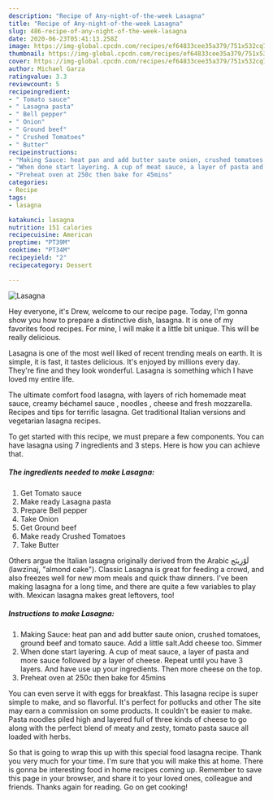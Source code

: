 ```yaml
---
description: "Recipe of Any-night-of-the-week Lasagna"
title: "Recipe of Any-night-of-the-week Lasagna"
slug: 486-recipe-of-any-night-of-the-week-lasagna
date: 2020-06-23T05:41:13.258Z
image: https://img-global.cpcdn.com/recipes/ef64833cee35a379/751x532cq70/lasagna-recipe-main-photo.jpg
thumbnail: https://img-global.cpcdn.com/recipes/ef64833cee35a379/751x532cq70/lasagna-recipe-main-photo.jpg
cover: https://img-global.cpcdn.com/recipes/ef64833cee35a379/751x532cq70/lasagna-recipe-main-photo.jpg
author: Michael Garza
ratingvalue: 3.3
reviewcount: 5
recipeingredient:
- " Tomato sauce"
- " Lasagna pasta"
- " Bell pepper"
- " Onion"
- " Ground beef"
- " Crushed Tomatoes"
- " Butter"
recipeinstructions:
- "Making Sauce: heat pan and add butter saute onion, crushed tomatoes, ground beef and tomato sauce. Add a little salt.Add cheese too. Simmer"
- "When done start layering. A cup of meat sauce, a layer of pasta and more sauce followed by a layer of cheese. Repeat until you have 3 layers. And have use up your ingredients. Then more cheese on the top."
- "Preheat oven at 250c then bake for 45mins"
categories:
- Recipe
tags:
- lasagna

katakunci: lasagna 
nutrition: 151 calories
recipecuisine: American
preptime: "PT39M"
cooktime: "PT34M"
recipeyield: "2"
recipecategory: Dessert

---
```



![Lasagna](https://img-global.cpcdn.com/recipes/ef64833cee35a379/751x532cq70/lasagna-recipe-main-photo.jpg)

Hey everyone, it's Drew, welcome to our recipe page. Today, I'm gonna show you how to prepare a distinctive dish, lasagna. It is one of my favorites food recipes. For mine, I will make it a little bit unique. This will be really delicious.

Lasagna is one of the most well liked of recent trending meals on earth. It is simple, it is fast, it tastes delicious. It's enjoyed by millions every day. They're fine and they look wonderful. Lasagna is something which I have loved my entire life.

The ultimate comfort food lasagna, with layers of rich homemade meat sauce, creamy béchamel sauce , noodles , cheese and fresh mozzarella. Recipes and tips for terrific lasagna. Get traditional Italian versions and vegetarian lasagna recipes.


To get started with this recipe, we must prepare a few components. You can have lasagna using 7 ingredients and 3 steps. Here is how you can achieve that.

<!--inarticleads1-->

##### The ingredients needed to make Lasagna:

1. Get  Tomato sauce
1. Make ready  Lasagna pasta
1. Prepare  Bell pepper
1. Take  Onion
1. Get  Ground beef
1. Make ready  Crushed Tomatoes
1. Take  Butter


Others argue the Italian lasagna originally derived from the Arabic لَوْزِينَج‎ (lawzīnaj, &#34;almond cake&#34;). Classic Lasagna is great for feeding a crowd, and also freezes well for new mom meals and quick thaw dinners. I&#39;ve been making lasagna for a long time, and there are quite a few variables to play with. Mexican lasagna makes great leftovers, too! 

<!--inarticleads2-->

##### Instructions to make Lasagna:

1. Making Sauce: heat pan and add butter saute onion, crushed tomatoes, ground beef and tomato sauce. Add a little salt.Add cheese too. Simmer
1. When done start layering. A cup of meat sauce, a layer of pasta and more sauce followed by a layer of cheese. Repeat until you have 3 layers. And have use up your ingredients. Then more cheese on the top.
1. Preheat oven at 250c then bake for 45mins


You can even serve it with eggs for breakfast. This lasagna recipe is super simple to make, and so flavorful. It&#39;s perfect for potlucks and other The site may earn a commission on some products. It couldn&#39;t be easier to make. Pasta noodles piled high and layered full of three kinds of cheese to go along with the perfect blend of meaty and zesty, tomato pasta sauce all loaded with herbs. 

So that is going to wrap this up with this special food lasagna recipe. Thank you very much for your time. I'm sure that you will make this at home. There is gonna be interesting food in home recipes coming up. Remember to save this page in your browser, and share it to your loved ones, colleague and friends. Thanks again for reading. Go on get cooking!
